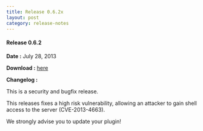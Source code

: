 ```yaml
---
title: Release 0.6.2x
layout: post
category: release-notes
---
```


#### Release 0.6.2

**Date :** July 28, 2013

**Download :** [here](https://github.com/jbox-web/redmine_git_hosting/releases/tag/0.6.2)

**Changelog :**

This is a security and bugfix release.

This releases fixes a high risk vulnerability, allowing an attacker to gain shell access to the server (CVE-2013-4663).

We strongly advise you to update your plugin!
